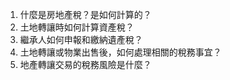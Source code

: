 

1. 什麼是房地產稅？是如何計算的？
2. 土地轉讓時如何計算資產稅？
3. 繼承人如何申報和繳納遺產稅？
4. 土地轉讓或物業出售後，如何處理相關的稅務事宜？
5. 地產轉讓交易的稅務風險是什麼？